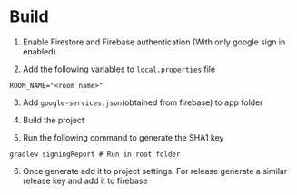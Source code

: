
# Build

1. Enable Firestore and Firebase authentication (With only google sign in enabled)

2. Add the following variables to `local.properties` file
```shell
ROOM_NAME="<room name>"
```

3. Add `google-services.json`(obtained from firebase) to app folder

4. Build the project

5. Run the following command to generate the SHA1 key
```shell
gradlew signingReport # Run in root folder
```

6. Once generate add it to project settings. For release generate a similar release key and add it to firebase
